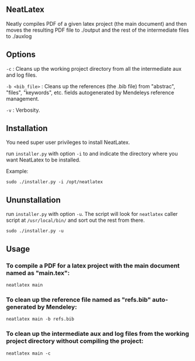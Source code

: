 ## NeatLatex
Neatly compiles PDF of a given latex project (the main document) and then moves the resulting PDF file to ./output and the rest of the intermediate files to ./auxlog

## Options
`-c` : Cleans up the working project directory from all the intermediate aux and log files.

`-b <bib_file>` : Cleans up the references (the .bib file) from "abstrac", "files", "keywords", etc. fields autogenerated by Mendeleys reference management.

`-v` : Verbosity.

## Installation
You need super user privileges to install NeatLatex.

run `installer.py` with option `-i` to and indicate the directory where you want NeatLatex to be installed.

Example:

`sudo ./installer.py -i /opt/neatlatex`

## Ununstallation
run `installer.py` with option `-u`. The script will look for `neatlatex` caller script at `/usr/local/bin/` and sort out the rest from there.

`sudo ./installer.py -u` 

## Usage
### To compile a PDF for a latex project with the main document named as "main.tex": 

`neatlatex main`

### To clean up the reference file named as "refs.bib" auto-generated by Mendeley:

`neatlatex main -b refs.bib`

### To clean up the intermediate aux and log files from the working project directory without compiling the project:

`neatlatex main -c`

